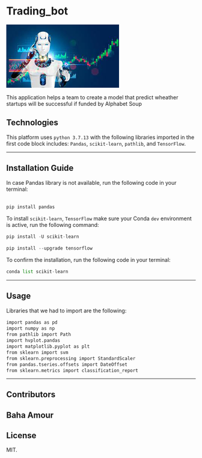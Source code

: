 # Trading_bot

![An image for the header of the Repository](/Images/bot.png)

This application helps a team to create a model that predict wheather startups will be successful if funded by Alphabet Soup



## Technologies
This platform uses `python 3.7.13` with the following libraries imported in the first code block includes: `Pandas`, `scikit-learn`, `pathlib`, and `TensorFlow`.

---
## Installation Guide 

In case Pandas library is not available, run the following code in your terminal:

```python

pip install pandas
```


To install `scikit-learn`, `TensorFlow` make sure your Conda `dev` environment is active, run the following command:

```python
pip install -U scikit-learn
```

```python
pip install --upgrade tensorflow

```


To confirm the  installation, run the following code in your terminal:

```python
conda list scikit-learn
 ```
 
---

## Usage

Libraries that we had to import are the following:

```
import pandas as pd
import numpy as np
from pathlib import Path
import hvplot.pandas
import matplotlib.pyplot as plt
from sklearn import svm
from sklearn.preprocessing import StandardScaler
from pandas.tseries.offsets import DateOffset
from sklearn.metrics import classification_report

```

---
## Contributors

Baha Amour
---

## License

MIT.
